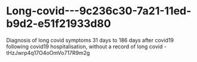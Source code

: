 # Long-covid---9c236c30-7a21-11ed-b9d2-e51f21933d80
Diagnosis of long covid symptoms 31 days to 186 days after covid19 following covid19 hospitalisation, without a record of long covid - tHzJwrp4q17O4oOmVo717R9m2g
